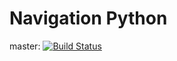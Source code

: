 # Navigation Python

master: 
[![Build Status](https://travis-ci.org/krssg-ssl/navigation_py.svg?branch=master)](https://travis-ci.org/krssg-ssl/navigation_py)
